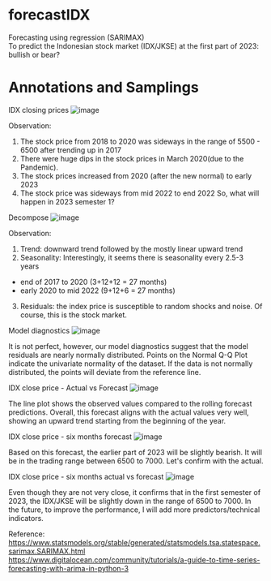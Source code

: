 # forecastIDX
Forecasting using regression (SARIMAX) <br>
To predict the Indonesian stock market (IDX/JKSE) at the first part of 2023: bullish or bear?
# Annotations and Samplings
IDX closing prices
![image](https://github.com/mahdiwf/forecastIDX/assets/163992115/e70a7fcd-0ea1-4d26-bce8-5bdaae1c7fbc)

Observation:
1) The stock price from 2018 to 2020 was sideways in the range of 5500 - 6500 after trending up in 2017
2) There were huge dips in the stock prices in March 2020(due to the Pandemic).
3) The stock prices increased from 2020 (after the new normal) to early 2023
4) The stock price was sideways from mid 2022 to end 2022
So, what will happen in 2023 semester 1?

Decompose
![image](https://github.com/mahdiwf/forecastIDX/assets/163992115/f732e230-c2e5-40eb-b1aa-85a4950cfea1)

Observation:
1) Trend: downward trend followed by the mostly linear upward trend
2) Seasonality: Interestingly, it seems there is seasonality every 2.5-3 years
 * end of 2017 to 2020 (3+12+12 = 27 months)
 * early 2020 to mid 2022 (9+12+6 = 27 months)
3) Residuals: the index price is susceptible to random shocks and noise. Of course, this is the stock market.

Model diagnostics
![image](https://github.com/mahdiwf/forecastIDX/assets/163992115/ebaf8e06-95d1-42a5-b95e-a6b4e7a6bdcf)

It is not perfect, however, our model diagnostics suggest that the model residuals are nearly normally distributed.
Points on the Normal Q-Q Plot indicate the univariate normality of the dataset. If the data is not normally distributed, the points will deviate from the reference line.

IDX close price - Actual vs Forecast
![image](https://github.com/mahdiwf/forecastIDX/assets/163992115/9b92942c-e84b-4dc0-9b08-51cd2e5f246f)

The line plot shows the observed values compared to the rolling forecast predictions. Overall, this forecast aligns with the actual values very well, showing an upward trend starting from the beginning of the year.

IDX close price - six months forecast
![image](https://github.com/mahdiwf/forecastIDX/assets/163992115/29c8047f-21de-4cb1-9792-5a62c920c5d8)

Based on this forecast, the earlier part of 2023 will be slightly bearish. It will be in the trading range between 6500 to 7000.
Let's confirm with the actual.

IDX close price - six months actual vs forecast
![image](https://github.com/mahdiwf/forecastIDX/assets/163992115/4e8315d8-3208-4180-b455-359c8252dc79)

Even though they are not very close, it confirms that in the first semester of 2023, the IDX/JKSE will be slightly down in the range of 6500 to 7000.<be>
In the future, to improve the performance, I will add more predictors/technical indicators.

Reference:<br>
https://www.statsmodels.org/stable/generated/statsmodels.tsa.statespace.sarimax.SARIMAX.html <br>
https://www.digitalocean.com/community/tutorials/a-guide-to-time-series-forecasting-with-arima-in-python-3 <br>
